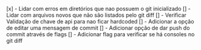 [x] - Lidar com erros em diretórios que nao possuem o git inicializado
[] - Lidar com arquivos novos que não são listados pelo git diff
[] - Verificar Validação de chave de api para nao ficar hardcoded
[] - Adicionar a opção de editar uma mensagem de commit
[] - Adicionar opção de dar push do commit através de flags
[] - Adicionar flag para verificar se há consoles no git diff
